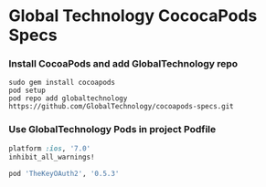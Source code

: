 # Global Technology CococaPods Specs

### Install CocoaPods and add GlobalTechnology repo
```shell
sudo gem install cocoapods
pod setup
pod repo add globaltechnology https://github.com/GlobalTechnology/cocoapods-specs.git
```

### Use GlobalTechnology Pods in project Podfile
```ruby
platform :ios, '7.0'
inhibit_all_warnings!

pod 'TheKeyOAuth2', '0.5.3'
```
